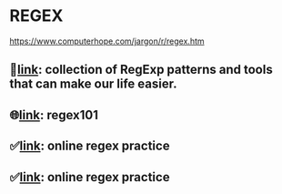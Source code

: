 # REGEX




https://www.computerhope.com/jargon/r/regex.htm


## 👾[link](https://github.com/regexhq): collection of RegExp patterns and tools that can make our life easier. 
## 🌐[link](https://regex101.com/): regex101
## ✅[link](https://regexone.com/): online regex practice
## ✅[link](https://regexone.com/): online regex practice
